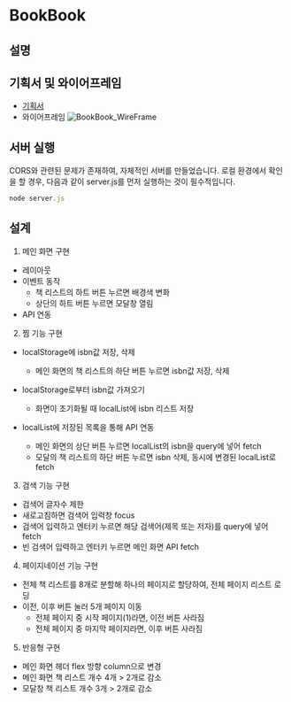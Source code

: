 # BookBook

## 설명

## 기획서 및 와이어프레임

- [기획서](https://www.figma.com/design/gD8eSWiTjTFMpoujnq8JLL/%EB%8D%B0%EB%B8%8C%EC%BD%94%EC%8A%A4-team1-%EA%B8%B0%ED%9A%8D%EC%84%9C?node-id=0-1&t=fSy1p1AeCLSpsecI-0)
- 와이어프레임
  ![BookBook_WireFrame](https://github.com/user-attachments/assets/c5a96ed5-12b5-454a-bf83-7fa0b5e8536b)

## 서버 실행

CORS와 관련된 문제가 존재하여, 자체적인 서버를 만들었습니다.
로컬 환경에서 확인을 할 경우, 다음과 같이 server.js를 먼저 실행하는 것이 필수적입니다.

```js
node server.js
```

## 설계

1. 메인 화면 구현

- 레이아웃
- 이벤트 동작
  - 책 리스트의 하트 버튼 누르면 배경색 변화
  - 상단의 하트 버튼 누르면 모달창 열림
- API 연동

2. 찜 기능 구현

- localStorage에 isbn값 저장, 삭제
  - 메인 화면의 책 리스트의 하단 버튼 누르면 isbn값 저장, 삭제
- localStorage로부터 isbn값 가져오기
  - 화면이 초기화될 때 localList에 isbn 리스트 저장
- localList에 저장된 목록을 통해 API 연동

  - 메인 화면의 상단 버튼 누르면 localList의 isbn을 query에 넣어 fetch
  - 모달의 책 리스트의 하단 버튼 누르면 isbn 삭제, 동시에 변경된 localList로 fetch

3. 검색 기능 구현

- 검색어 글자수 제한
- 새로고침하면 검색어 입력창 focus
- 검색어 입력하고 엔터키 누르면 해당 검색어(제목 또는 저자)를 query에 넣어 fetch
- 빈 검색어 입력하고 엔터키 누르면 메인 화면 API fetch

4. 페이지네이션 기능 구현

- 전체 책 리스트를 8개로 분할해 하나의 페이지로 할당하여, 전체 페이지 리스트 로딩
- 이전, 이후 버튼 눌러 5개 페이지 이동
  - 전체 페이지 중 시작 페이지(1)라면, 이전 버튼 사라짐
  - 전체 페이지 중 마지막 페이지라면, 이후 버튼 사라짐

5. 반응형 구현

- 메인 화면 헤더 flex 방향 column으로 변경
- 메인 화면 책 리스트 개수 4개 > 2개로 감소
- 모달창 책 리스트 개수 3개 > 2개로 감소
